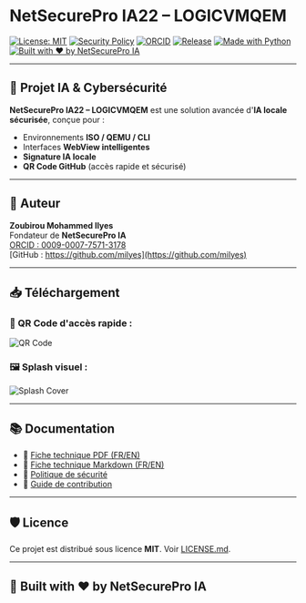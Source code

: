 # NetSecurePro IA22 – LOGICVMQEM

[![License: MIT](https://img.shields.io/badge/License-MIT-green.svg)](./LICENSE.md)
[![Security Policy](https://img.shields.io/badge/Security-Policy-blue.svg)](./SECURITY.md)
[![ORCID](https://img.shields.io/badge/ORCID-0009--0007--7571--3178-lightgrey.svg)](https://orcid.org/0009-0007-7571-3178)
[![Release](https://img.shields.io/badge/Release-FINAL--2025-blueviolet.svg)](https://github.com/milyes)
[![Made with Python](https://img.shields.io/badge/Made%20with-Python-blue.svg)](https://www.python.org/)
[![Built with ❤️ by NetSecurePro IA](https://img.shields.io/badge/Built%20with-%E2%9D%A4%EF%B8%8F%20by%20NetSecurePro%20IA-red.svg)](https://github.com/milyes)

---

## 🔐 Projet IA & Cybersécurité

**NetSecurePro IA22 – LOGICVMQEM** est une solution avancée d'**IA locale sécurisée**, conçue pour :
- Environnements **ISO / QEMU / CLI**
- Interfaces **WebView intelligentes**
- **Signature IA locale**
- **QR Code GitHub** (accès rapide et sécurisé)

---

## 🧠 Auteur

**Zoubirou Mohammed Ilyes**  
Fondateur de **NetSecurePro IA**  
[ORCID : 0009-0007-7571-3178](https://orcid.org/0009-0007-7571-3178)  
[GitHub : https://github.com/milyes](https://github.com/milyes)

---

## 📥 Téléchargement

### 📲 QR Code d'accès rapide :  
![QR Code](./assets/qr_code.png)

### 🖼️ Splash visuel :  
![Splash Cover](./assets/splash_cover.png)

---

## 📚 Documentation

- 📄 [Fiche technique PDF (FR/EN)](./docs/NetSecureProIA22LOGICVMQEMA4FR_EN.pdf)
- 📄 [Fiche technique Markdown (FR/EN)](./docs/NetSecureProIA22LOGICVMQEMA4FR_EN.md)
- 🔐 [Politique de sécurité](./SECURITY.md)
- 🤝 [Guide de contribution](./CONTRIBUTING.md)

---

## 🛡️ Licence

Ce projet est distribué sous licence **MIT**. Voir [LICENSE.md](./LICENSE.md).

---

## 🚀 Built with ❤️ by NetSecurePro IA

